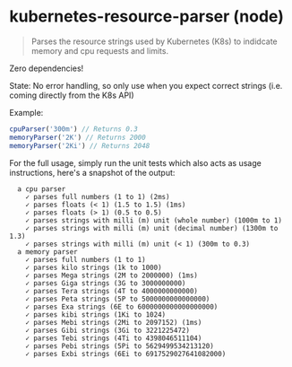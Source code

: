 # kubernetes-resource-parser (node)

> Parses the resource strings used by Kubernetes (K8s) to indidcate memory and cpu requests and limits.

Zero dependencies!

State: No error handling, so only use when you expect correct strings (i.e. coming directly from the K8s API)

Example:

```js
cpuParser('300m') // Returns 0.3
memoryParser('2K') // Returns 2000
memoryParser('2Ki') // Returns 2048
```

For the full usage, simply run the unit tests which also acts as usage instructions, here's a snapshot of the output:

```
  a cpu parser
    ✓ parses full numbers (1 to 1) (2ms)
    ✓ parses floats (< 1) (1.5 to 1.5) (1ms)
    ✓ parses floats (> 1) (0.5 to 0.5)
    ✓ parses strings with milli (m) unit (whole number) (1000m to 1)
    ✓ parses strings with milli (m) unit (decimal number) (1300m to 1.3)
    ✓ parses strings with milli (m) unit (< 1) (300m to 0.3)
  a memory parser
    ✓ parses full numbers (1 to 1)
    ✓ parses kilo strings (1k to 1000)
    ✓ parses Mega strings (2M to 2000000) (1ms)
    ✓ parses Giga strings (3G to 3000000000)
    ✓ parses Tera strings (4T to 4000000000000)
    ✓ parses Peta strings (5P to 5000000000000000)
    ✓ parses Exa strings (6E to 6000000000000000000)
    ✓ parses kibi strings (1Ki to 1024)
    ✓ parses Mebi strings (2Mi to 2097152) (1ms)
    ✓ parses Gibi strings (3Gi to 3221225472)
    ✓ parses Tebi strings (4Ti to 4398046511104)
    ✓ parses Pebi strings (5Pi to 5629499534213120)
    ✓ parses Exbi strings (6Ei to 6917529027641082000)
```
